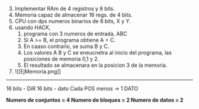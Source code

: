 3. Implementar RAm de 4 registros y 8 bits. 
4. Memoria capaz de almacenar 16 regs. de 4 bits. 
5. CPU con dps numeros binarios de 8 bits, X y Y. 
6. usando HACK, 
    1. programa con 3 numeros de entrada, ABC
    2. Si A >= B, el programa obtiene A + C. 
    3. En caaso contrario, se suma B y C. 
    4. Los valores A B y C se eneucnetra al inicio del programa, las posiciones de memoria 0,1 y 2. 
    5. El resultado se almacenara en la posicion 3 de la memoria.
7. ![[EjMemoria.png]]

---
16 bits - DiR
16 bits - dato
Cada POS menos -> 1 DATO

**Numero de conjuntos = 4
Numero de bloques = 2
Numero de datos = 2**

